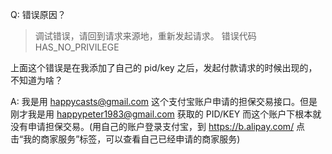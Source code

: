 Q: 错误原因？

>调试错误，请回到请求来源地，重新发起请求。
>错误代码 HAS_NO_PRIVILEGE

上面这个错误是在我添加了自己的 pid/key 之后，发起付款请求的时候出现的，不知道为啥？

A: 我是用 happycasts@gmail.com 这个支付宝账户申请的担保交易接口。但是刚才我是用 happypeter1983@gmail.com 获取的 PID/KEY 而这个账户下根本就没有申请担保交易。(用自己的账户登录支付宝，到 https://b.alipay.com/ 点击“我的商家服务”标签，可以查看自己已经申请的商家服务)
